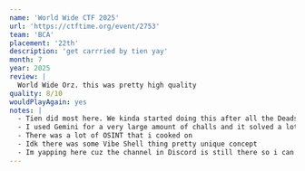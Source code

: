 ```yaml
---
name: 'World Wide CTF 2025'
url: 'https://ctftime.org/event/2753'
team: 'BCA'
placement: '22th'
description: 'get carrried by tien yay'
month: 7
year: 2025
review: |
  World Wide Orz. this was pretty high quality
quality: 8/10
wouldPlayAgain: yes
notes: |
  - Tien did most here. We kinda started doing this after all the Deadsec challs (at the same time) were too hard for us/we thought we were cooked
  - I used Gemini for a very large amount of challs and it solved a lot. Thanks Gemini. At the time of writing (08/31/25) i am still excited for Gemini 3.0 pro.
  - There was a lot of OSINT that i cooked on
  - Idk there was some Vibe Shell thing pretty unique concept
  - Im yapping here cuz the channel in Discord is still there so i can look back
---
```

